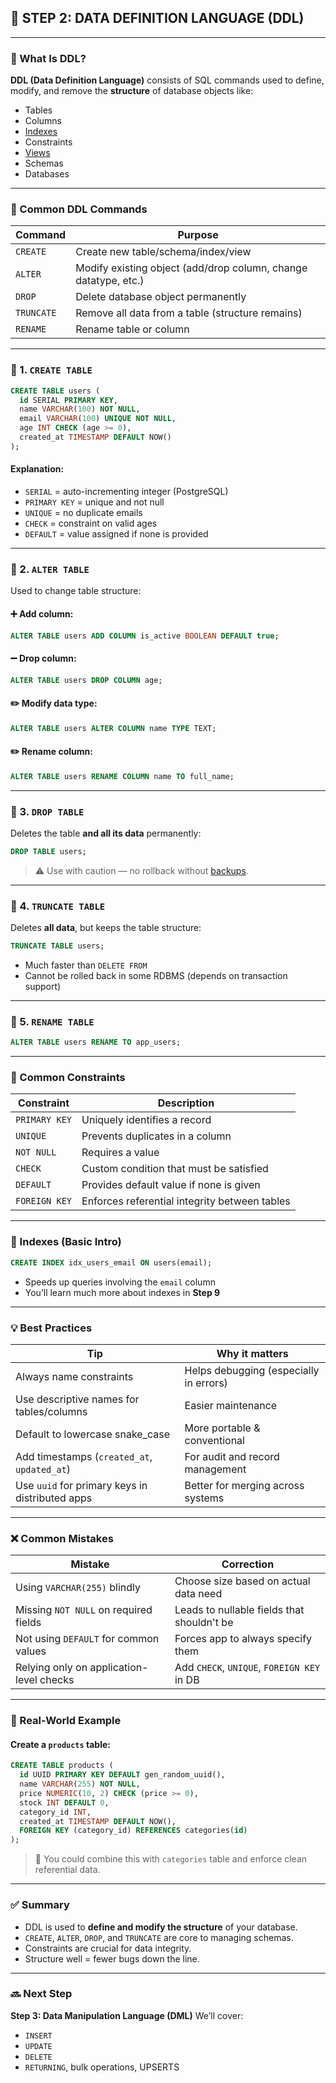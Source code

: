 ## 🧱 STEP 2: DATA DEFINITION LANGUAGE (DDL)

---

### 🔹 What Is DDL?

**DDL (Data Definition Language)** consists of SQL commands used to define, modify, and remove the **structure** of database objects like:

- Tables
- Columns
- [Indexes](./step9.md)
- Constraints
- [Views](./step11.md)
- Schemas
- Databases

---

### 📌 Common DDL Commands

| Command    | Purpose                                                         |
| ---------- | --------------------------------------------------------------- |
| `CREATE`   | Create new table/schema/index/view                              |
| `ALTER`    | Modify existing object (add/drop column, change datatype, etc.) |
| `DROP`     | Delete database object permanently                              |
| `TRUNCATE` | Remove all data from a table (structure remains)                |
| `RENAME`   | Rename table or column                                          |

---

### 🔸 1. `CREATE TABLE`

```sql
CREATE TABLE users (
  id SERIAL PRIMARY KEY,
  name VARCHAR(100) NOT NULL,
  email VARCHAR(100) UNIQUE NOT NULL,
  age INT CHECK (age >= 0),
  created_at TIMESTAMP DEFAULT NOW()
);
```

#### Explanation:

- `SERIAL` = auto-incrementing integer (PostgreSQL)
- `PRIMARY KEY` = unique and not null
- `UNIQUE` = no duplicate emails
- `CHECK` = constraint on valid ages
- `DEFAULT` = value assigned if none is provided

---

### 🔸 2. `ALTER TABLE`

Used to change table structure:

#### ➕ Add column:

```sql
ALTER TABLE users ADD COLUMN is_active BOOLEAN DEFAULT true;
```

#### ➖ Drop column:

```sql
ALTER TABLE users DROP COLUMN age;
```

#### ✏️ Modify data type:

```sql
ALTER TABLE users ALTER COLUMN name TYPE TEXT;
```

#### ✏️ Rename column:

```sql
ALTER TABLE users RENAME COLUMN name TO full_name;
```

---

### 🔸 3. `DROP TABLE`

Deletes the table **and all its data** permanently:

```sql
DROP TABLE users;
```

> ⚠️ Use with caution — no rollback without [backups](./CheatSheetForBackUps.md).

---

### 🔸 4. `TRUNCATE TABLE`

Deletes **all data**, but keeps the table structure:

```sql
TRUNCATE TABLE users;
```

- Much faster than `DELETE FROM`
- Cannot be rolled back in some RDBMS (depends on transaction support)

---

### 🔸 5. `RENAME TABLE`

```sql
ALTER TABLE users RENAME TO app_users;
```

---

### 🔹 Common Constraints

| Constraint    | Description                                   |
| ------------- | --------------------------------------------- |
| `PRIMARY KEY` | Uniquely identifies a record                  |
| `UNIQUE`      | Prevents duplicates in a column               |
| `NOT NULL`    | Requires a value                              |
| `CHECK`       | Custom condition that must be satisfied       |
| `DEFAULT`     | Provides default value if none is given       |
| `FOREIGN KEY` | Enforces referential integrity between tables |

---

### 🔹 Indexes (Basic Intro)

```sql
CREATE INDEX idx_users_email ON users(email);
```

- Speeds up queries involving the `email` column
- You’ll learn much more about indexes in **Step 9**

---

### 💡 Best Practices

| Tip                                             | Why it matters                         |
| ----------------------------------------------- | -------------------------------------- |
| Always name constraints                         | Helps debugging (especially in errors) |
| Use descriptive names for tables/columns        | Easier maintenance                     |
| Default to lowercase snake_case                 | More portable & conventional           |
| Add timestamps (`created_at`, `updated_at`)     | For audit and record management        |
| Use `uuid` for primary keys in distributed apps | Better for merging across systems      |

---

### ❌ Common Mistakes

| Mistake                                  | Correction                                 |
| ---------------------------------------- | ------------------------------------------ |
| Using `VARCHAR(255)` blindly             | Choose size based on actual data need      |
| Missing `NOT NULL` on required fields    | Leads to nullable fields that shouldn't be |
| Not using `DEFAULT` for common values    | Forces app to always specify them          |
| Relying only on application-level checks | Add `CHECK`, `UNIQUE`, `FOREIGN KEY` in DB |

---

### 🧠 Real-World Example

#### Create a `products` table:

```sql
CREATE TABLE products (
  id UUID PRIMARY KEY DEFAULT gen_random_uuid(),
  name VARCHAR(255) NOT NULL,
  price NUMERIC(10, 2) CHECK (price >= 0),
  stock INT DEFAULT 0,
  category_id INT,
  created_at TIMESTAMP DEFAULT NOW(),
  FOREIGN KEY (category_id) REFERENCES categories(id)
);
```

> 🔄 You could combine this with `categories` table and enforce clean referential data.

---

### ✅ Summary

- DDL is used to **define and modify the structure** of your database.
- `CREATE`, `ALTER`, `DROP`, and `TRUNCATE` are core to managing schemas.
- Constraints are crucial for data integrity.
- Structure well = fewer bugs down the line.

---

### 🔜 Next Step

**Step 3: Data Manipulation Language (DML)**
We’ll cover:

- `INSERT`
- `UPDATE`
- `DELETE`
- `RETURNING`, bulk operations, UPSERTS
